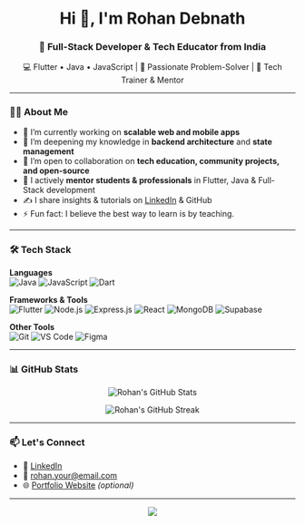 <!-- Header Section -->
<h1 align="center">Hi 👋, I'm Rohan Debnath</h1>
<h3 align="center">🚀 Full-Stack Developer & Tech Educator from India</h3>
<p align="center">💻 Flutter • Java • JavaScript | 🧠 Passionate Problem-Solver | 📢 Tech Trainer & Mentor</p>

---

<!-- About Me Section -->
### 👨‍💻 About Me
- 🔭 I’m currently working on **scalable web and mobile apps**
- 🌱 I’m deepening my knowledge in **backend architecture** and **state management**
- 👯 I’m open to collaboration on **tech education, community projects, and open-source**
- 📣 I actively **mentor students & professionals** in Flutter, Java & Full-Stack development
- ✍️ I share insights & tutorials on [LinkedIn](https://www.linkedin.com/in/your-link/) & GitHub
- ⚡ Fun fact: I believe the best way to learn is by teaching.

---

<!-- Tech Stack Section -->
### 🛠️ Tech Stack

**Languages**  
![Java](https://img.shields.io/badge/Java-%23ED8B00.svg?style=flat&logo=openjdk&logoColor=white)
![JavaScript](https://img.shields.io/badge/JavaScript-%23F7DF1E.svg?style=flat&logo=javascript&logoColor=black)
![Dart](https://img.shields.io/badge/Dart-0175C2.svg?style=flat&logo=dart&logoColor=white)

**Frameworks & Tools**  
![Flutter](https://img.shields.io/badge/Flutter-%2302569B.svg?style=flat&logo=flutter&logoColor=white)
![Node.js](https://img.shields.io/badge/Node.js-339933?style=flat&logo=nodedotjs&logoColor=white)
![Express.js](https://img.shields.io/badge/Express.js-000000?style=flat&logo=express&logoColor=white)
![React](https://img.shields.io/badge/React-%2320232a.svg?style=flat&logo=react&logoColor=%2361DAFB)
![MongoDB](https://img.shields.io/badge/MongoDB-%2347A248.svg?style=flat&logo=mongodb&logoColor=white)
![Supabase](https://img.shields.io/badge/Supabase-3ECF8E?style=flat&logo=supabase&logoColor=white)

**Other Tools**  
![Git](https://img.shields.io/badge/Git-F05032?style=flat&logo=git&logoColor=white)
![VS Code](https://img.shields.io/badge/VS%20Code-007ACC?style=flat&logo=visual-studio-code&logoColor=white)
![Figma](https://img.shields.io/badge/Figma-F24E1E?style=flat&logo=figma&logoColor=white)

---

<!-- GitHub Stats -->
### 📊 GitHub Stats

<p align="center">
  <img src="https://github-readme-stats.vercel.app/api?username=your-username&show_icons=true&theme=tokyonight" alt="Rohan's GitHub Stats" />
</p>

<p align="center">
  <img src="https://github-readme-streak-stats.herokuapp.com/?user=your-username&theme=tokyonight" alt="Rohan's GitHub Streak" />
</p>

---

<!-- Contact -->
### 📫 Let's Connect

- 💼 [LinkedIn](https://www.linkedin.com/in/your-link/)
- 📧 rohan.your@email.com
- 🌐 [Portfolio Website](https://yourwebsite.com) *(optional)*

---

<!-- Footer -->
<p align="center">
  <img src="https://capsule-render.vercel.app/api?type=waving&color=0:00c6ff,100:0072ff&height=100&section=footer"/>
</p>

